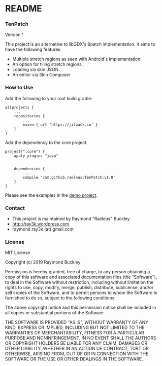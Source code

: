 # README #

### TenPatch ###

Version 1

This project is an alternative to libGDX's 9patch implementation. It aims to have the following features:

* Multiple stretch regions as seen with Android's implementation.
* An option for tiling stretch regions.
* Loading via skin JSON.
* An editor via Skin Composer

### How to Use ###

Add the following to your root build.gradle:

```
allprojects {
    ...
    repositories {
        ...
        maven { url 'https://jitpack.io' }
    }
}
```

Add the dependency to the core project:

```
project(":core") {
    apply plugin: "java"


    dependencies {
        ...
        compile 'com.github.raeleus:TenPatch:v1.0'
    }
}
```

Please see the examples in the [demo project](https://github.com/raeleus/TenPatch/tree/master/demo/src/com/ray3k/tenpatch/demo/desktop).

### Contact ###

* This project is maintained by Raymond "Raeleus" Buckley
* http://ray3k.wordpress.com
* raymond.ray3k (at) gmail.com

### License ###
MIT License

Copyright (c) 2019 Raymond Buckley

Permission is hereby granted, free of charge, to any person obtaining a copy
of this software and associated documentation files (the "Software"), to deal
in the Software without restriction, including without limitation the rights
to use, copy, modify, merge, publish, distribute, sublicense, and/or sell
copies of the Software, and to permit persons to whom the Software is
furnished to do so, subject to the following conditions:

The above copyright notice and this permission notice shall be included in all
copies or substantial portions of the Software.

THE SOFTWARE IS PROVIDED "AS IS", WITHOUT WARRANTY OF ANY KIND, EXPRESS OR
IMPLIED, INCLUDING BUT NOT LIMITED TO THE WARRANTIES OF MERCHANTABILITY,
FITNESS FOR A PARTICULAR PURPOSE AND NONINFRINGEMENT. IN NO EVENT SHALL THE
AUTHORS OR COPYRIGHT HOLDERS BE LIABLE FOR ANY CLAIM, DAMAGES OR OTHER
LIABILITY, WHETHER IN AN ACTION OF CONTRACT, TORT OR OTHERWISE, ARISING FROM,
OUT OF OR IN CONNECTION WITH THE SOFTWARE OR THE USE OR OTHER DEALINGS IN THE
SOFTWARE.
